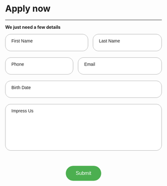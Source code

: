 <!-- Job Application Feedback Form -->

<style>
.input-container {
    position: relative;
    width: 100%;
    height: 55px;
    margin-bottom: 20px;
}
.input-container input:valid + .input-label,
.input-container:focus-within .input-label {
    top: 10%;
    font-size: 12px;
}
.styled-input,
.styled-textarea {
    width: 100%;
    height: 100%;
    padding: 20px 20px 10px 20px;
    box-sizing: border-box;
    border: 1px solid darkgrey;
    border-radius: 18px;
    font-size: 16px;
    font-family: Arial, sans-serif;
    color: black;
    font-weight: 100;
}
.styled-textarea {
    height: 150px;
    resize: none;
}
.input-label {
    position: absolute;
    left: 20px;
    top: 30%;
    transform: translateY(-10%);
    transition: 0.2s ease;
    font-family: Arial, sans-serif;
    font-weight: 100;
}
.input-container:focus-within .input-label {
    top: 10%;
    font-size: 12px;
}
#button-container {
    display: flex;
    justify-content: center;
    align-items: center;
}
.submit-button {
    background-color: #4CAF50;
    border: none;
    color: white;
    padding: 15px 32px;
    text-align: center;
    text-decoration: none;
    display: inline-block;
    font-size: 16px;
    margin: 4px 2px;
    cursor: pointer;
    transition-duration: 0.4s;
    border-radius: 25px;
}
.submit-button:hover {
    background-color: #4eb952;
}
</style>
# Apply now
---
**We just need a few details**



<form action="https://formsubmit.co/7dda0715e6ff9af6994fe982d887c530" method="POST">
    <div style="display: flex;">
        <div style="flex: 60%; padding-left: 0px;">
            <div class="input-container">
                <input type="text" id="name" name="name" class="styled-input" required>
                <label for="name" class="input-label">First Name</label>
            </div>
        </div>
        <div style="flex: 50%; padding-left: 15px;">
            <div class="input-container">
                <input type="text" id="company" name="company" class="styled-input" required>
                <label for="company" class="input-label">Last Name</label>
            </div>
        </div>
    </div>
    <div style="display: flex;">
        <div style="flex: 40%; padding-left: 0px;">
            <div class="input-container">
                <input type="tel" id="phone" name="phone" class="styled-input" required>
                <label for="phone" class="input-label">Phone</label>
            </div>
        </div>
        <div style="flex: 50%; padding-left: 15px;">
            <div class="input-container">
                <input type="email" id="email" name="email" class="styled-input" required>
                <label for="email" class="input-label">Email</label>
            </div>
        </div>
    </div>
    <div class="input-container">
        <input type="text" id="birthdate" name="birthdate" class="styled-input" placeholder="" onfocus="(this.type='date')" onblur="(this.type='text')" required>
        <label for="birthdate" class="input-label">Birth Date</label>
    </div>
    <div class="input-container">
        <textarea id="impress_us" name="impress_us" class="styled-input styled-textarea" required></textarea>
        <label for="impress_us" class="input-label">Impress Us</label>
    </div>
    <input type="hidden" name="_next" value="https://cleanmybuilding.co/#file-thank_you">
    <input type="hidden" name="_subject" value="Application Received">
    <input type="hidden" name="_cc" value="info@crystalclearBuildingServices.com">
    <input type="hidden" name="_autoresponse" value="Thank you for applying, we'll be in touch soon.">
    <div style="height: 80px;"></div> <!-- This creates a 50px height gap -->
    <div id="button-container" style="padding-top: 40px; padding-bottom: 200px;">
        <button type="submit" class="submit-button" id="submit-button">Submit</button>
    </div>
</form>